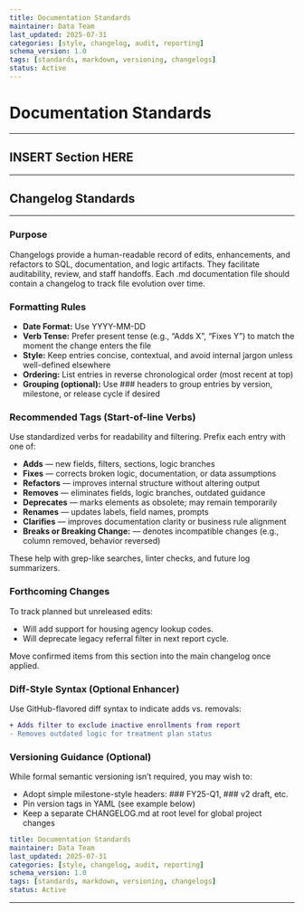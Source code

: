 ```yaml
---
title: Documentation Standards
maintainer: Data Team
last_updated: 2025-07-31
categories: [style, changelog, audit, reporting]
schema_version: 1.0
tags: [standards, markdown, versioning, changelogs]
status: Active
---
```


# Documentation Standards

---

## INSERT Section HERE

---

## Changelog Standards

---

### Purpose

Changelogs provide a human-readable record of edits, enhancements, and refactors to SQL, documentation, and logic artifacts. They facilitate auditability, review, and staff handoffs. Each .md documentation file should contain a changelog to track file evolution over time.

### Formatting Rules

- **Date Format:** Use YYYY-MM-DD
- **Verb Tense:** Prefer present tense (e.g., “Adds X”, “Fixes Y”) to match the moment the change enters the file
- **Style:** Keep entries concise, contextual, and avoid internal jargon unless well-defined elsewhere
- **Ordering:** List entries in reverse chronological order (most recent at top)
- **Grouping (optional):** Use ### headers to group entries by version, milestone, or release cycle if desired

### Recommended Tags (Start-of-line Verbs)

Use standardized verbs for readability and filtering. Prefix each entry with one of:

- **Adds** — new fields, filters, sections, logic branches
- **Fixes** — corrects broken logic, documentation, or data assumptions
- **Refactors** — improves internal structure without altering output
- **Removes** — eliminates fields, logic branches, outdated guidance
- **Deprecates** — marks elements as obsolete; may remain temporarily
- **Renames** — updates labels, field names, prompts
- **Clarifies** — improves documentation clarity or business rule alignment
- **Breaks or Breaking Change:** — denotes incompatible changes (e.g., column removed, behavior reversed)

These help with grep-like searches, linter checks, and future log summarizers.

### Forthcoming Changes

To track planned but unreleased edits:

- Will add support for housing agency lookup codes.
- Will deprecate legacy referral filter in next report cycle.

Move confirmed items from this section into the main changelog once applied.

### Diff-Style Syntax (Optional Enhancer)

Use GitHub-flavored diff syntax to indicate adds vs. removals:

```diff
+ Adds filter to exclude inactive enrollments from report
- Removes outdated logic for treatment plan status
```

### Versioning Guidance (Optional)

While formal semantic versioning isn’t required, you may wish to:

- Adopt simple milestone-style headers: ### FY25-Q1, ### v2 draft, etc.
- Pin version tags in YAML (see example below)
- Keep a separate CHANGELOG.md at root level for global project changes

```yaml
title: Documentation Standards
maintainer: Data Team
last_updated: 2025-07-31
categories: [style, changelog, audit, reporting]
schema_version: 1.0
tags: [standards, markdown, versioning, changelogs]
status: Active
```

---

